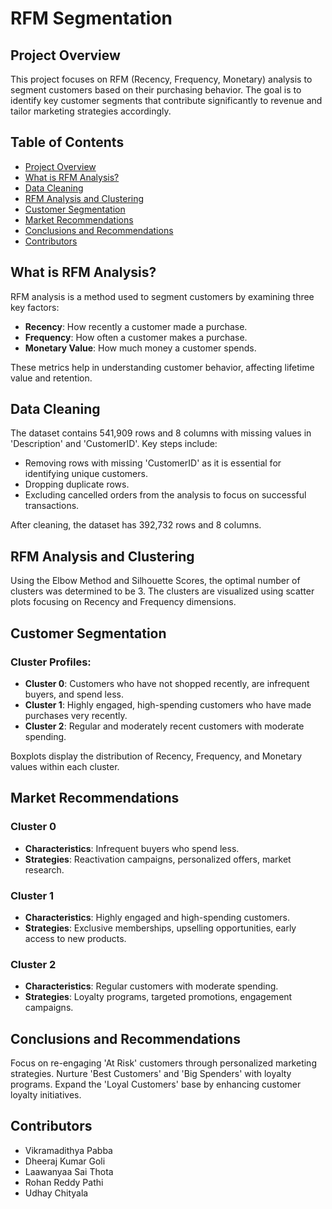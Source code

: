 # RFM Segmentation

## Project Overview

This project focuses on RFM (Recency, Frequency, Monetary) analysis to segment customers based on their purchasing behavior. The goal is to identify key customer segments that contribute significantly to revenue and tailor marketing strategies accordingly.

## Table of Contents

- [Project Overview](#project-overview)
- [What is RFM Analysis?](#what-is-rfm-analysis)
- [Data Cleaning](#data-cleaning)
- [RFM Analysis and Clustering](#rfm-analysis-and-clustering)
- [Customer Segmentation](#customer-segmentation)
- [Market Recommendations](#market-recommendations)
- [Conclusions and Recommendations](#conclusions-and-recommendations)
- [Contributors](#contributors)

## What is RFM Analysis?

RFM analysis is a method used to segment customers by examining three key factors:
- **Recency**: How recently a customer made a purchase.
- **Frequency**: How often a customer makes a purchase.
- **Monetary Value**: How much money a customer spends.

These metrics help in understanding customer behavior, affecting lifetime value and retention.

## Data Cleaning

The dataset contains 541,909 rows and 8 columns with missing values in 'Description' and 'CustomerID'. Key steps include:
- Removing rows with missing 'CustomerID' as it is essential for identifying unique customers.
- Dropping duplicate rows.
- Excluding cancelled orders from the analysis to focus on successful transactions.

After cleaning, the dataset has 392,732 rows and 8 columns.

## RFM Analysis and Clustering

Using the Elbow Method and Silhouette Scores, the optimal number of clusters was determined to be 3. The clusters are visualized using scatter plots focusing on Recency and Frequency dimensions.

## Customer Segmentation

### Cluster Profiles:
- **Cluster 0**: Customers who have not shopped recently, are infrequent buyers, and spend less.
- **Cluster 1**: Highly engaged, high-spending customers who have made purchases very recently.
- **Cluster 2**: Regular and moderately recent customers with moderate spending.

Boxplots display the distribution of Recency, Frequency, and Monetary values within each cluster.

## Market Recommendations

### Cluster 0
- **Characteristics**: Infrequent buyers who spend less.
- **Strategies**: Reactivation campaigns, personalized offers, market research.

### Cluster 1
- **Characteristics**: Highly engaged and high-spending customers.
- **Strategies**: Exclusive memberships, upselling opportunities, early access to new products.

### Cluster 2
- **Characteristics**: Regular customers with moderate spending.
- **Strategies**: Loyalty programs, targeted promotions, engagement campaigns.

## Conclusions and Recommendations

Focus on re-engaging 'At Risk' customers through personalized marketing strategies. Nurture 'Best Customers' and 'Big Spenders' with loyalty programs. Expand the 'Loyal Customers' base by enhancing customer loyalty initiatives.

## Contributors

- Vikramadithya Pabba
- Dheeraj Kumar Goli
- Laawanyaa Sai Thota
- Rohan Reddy Pathi
- Udhay Chityala
